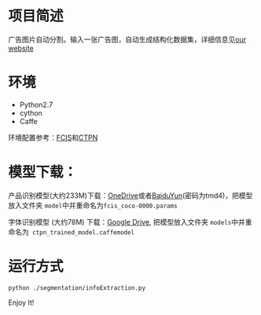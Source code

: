 # 项目简述
广告图片自动分割。输入一张广告图，自动生成结构化数据集，详细信息见[our website](http://47.98.47.1/LabelMeAnnotationTool/external.html)

# 环境
- Python2.7
- cython
- Caffe

环境配置参考：[FCIS](https://github.com/msracver/FCIS)和[CTPN](https://github.com/tianzhi0549/CTPN)

# 模型下载：
产品识别模型(大约233M)下载：[OneDrive](https://1drv.ms/u/s!Am-5JzdW2XHzhqMJZmVOEDgfde8_tg)或者[BaiduYun](https://pan.baidu.com/s/1geOHioV)(密码为tmd4)，把模型放入文件夹 `model`中并重命名为`fcis_coco-0000.params`

字体识别模型 (大约78M) 下载：[Google Drive](https://drive.google.com/open?id=0B7c5Ix-XO7hqQWtKQ0lxTko4ZGs), 把模型放入文件夹 `models`中并重命名为` ctpn_trained_model.caffemodel`

# 运行方式
`python ./segmentation/infoExtraction.py`

Enjoy It!
